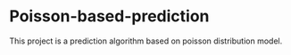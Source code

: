 # Poisson-based-prediction
This project is a prediction algorithm based on poisson distribution model.
